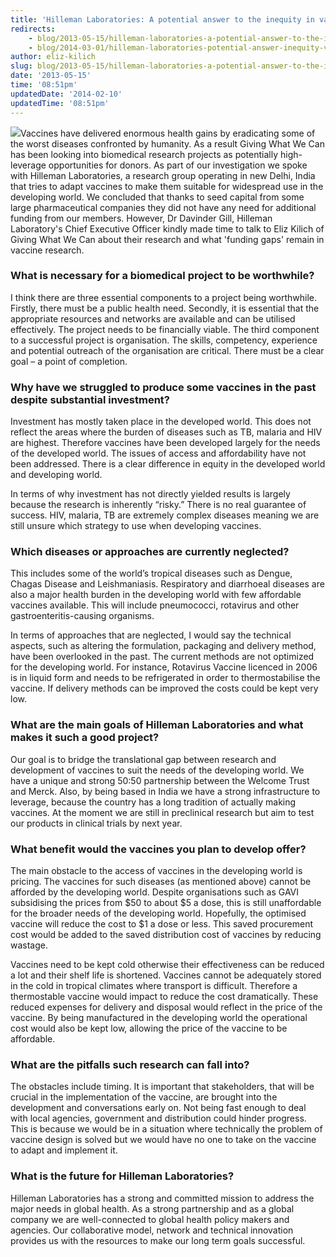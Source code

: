 ```yaml
---
title: 'Hilleman Laboratories: A potential answer to the inequity in vaccine need and vaccine supply?'
redirects:
    - blog/2013-05-15/hilleman-laboratories-a-potential-answer-to-the-inequity-in-vaccine-need-and-vaccine
    - blog/2014-03-01/hilleman-laboratories-potential-answer-inequity-vaccine-need-and-vaccine-supply
author: eliz-kilich
slug: blog/2013-05-15/hilleman-laboratories-a-potential-answer-to-the-inequity-in-vaccine-need-and-vaccine
date: '2013-05-15'
time: '08:51pm'
updatedDate: '2014-02-10'
updatedTime: '08:51pm'
---
```

![](/images/uploads/hilleman.jpg)Vaccines have delivered enormous health gains by eradicating some of the worst diseases confronted by humanity. As a result Giving What We Can has been looking into biomedical research projects as potentially high-leverage opportunities for donors. As part of our investigation we spoke with Hilleman Laboratories, a research group operating in new Delhi, India that tries to adapt vaccines to make them suitable for widespread use in the developing world. We concluded that thanks to seed capital from some large pharmaceutical companies they did not have any need for additional funding from our members. However, Dr Davinder Gill, Hilleman Laboratory's Chief Executive Officer kindly made time to talk to Eliz Kilich of Giving What We Can about their research and what 'funding gaps' remain in vaccine research.

### What is necessary for a biomedical project to be worthwhile?

I think there are three essential components to a project being worthwhile. Firstly, there must be a public health need. Secondly, it is essential that the appropriate resources and networks are available and can be utilised effectively. The project needs to be financially viable. The third component to a successful project is organisation. The skills, competency, experience and potential outreach of the organisation are critical. There must be a clear goal – a point of completion.  

### Why have we struggled to produce some vaccines in the past despite substantial investment?

Investment has mostly taken place in the developed world. This does not reflect the areas where the burden of diseases such as TB, malaria and HIV are highest. Therefore vaccines have been developed largely for the needs of the developed world. The issues of access and affordability have not been addressed. There is a clear difference in equity in the developed world and developing world.

In terms of why investment has not directly yielded results is largely because the research is inherently “risky.” There is no real guarantee of success. HIV, malaria, TB are extremely complex diseases meaning we are still unsure which strategy to use when developing vaccines.

### Which diseases or approaches are currently neglected?

This includes some of the world’s tropical diseases such as Dengue, Chagas Disease and Leishmaniasis. Respiratory and diarrhoeal diseases are also a major health burden in the developing world with few affordable vaccines available. This will include pneumococci, rotavirus and other gastroenteritis-causing organisms.

In terms of approaches that are neglected, I would say the technical aspects, such as altering the formulation, packaging and delivery method, have been overlooked in the past. The current methods are not optimized for the developing world. For instance, Rotavirus Vaccine licenced in 2006 is in liquid form and needs to be refrigerated in order to thermostabilise the vaccine. If delivery methods can be improved the costs could be kept very low.

### What are the main goals of Hilleman Laboratories and what makes it such a good project?

Our goal is to bridge the translational gap between research and development of vaccines to suit the needs of the developing world. We have a unique and strong 50:50 partnership between the Welcome Trust and Merck. Also, by being based in India we have a strong infrastructure to leverage, because the country has a long tradition of actually making vaccines. At the moment we are still in preclinical research but aim to test our products in clinical trials by next year.

### What benefit would the vaccines you plan to develop offer?

The main obstacle to the access of vaccines in the developing world is pricing. The vaccines for such diseases (as mentioned above) cannot be afforded by the developing world. Despite organisations such as GAVI subsidising the prices from $50 to about $5 a dose, this is still unaffordable for the broader needs of the developing world. Hopefully, the optimised vaccine will reduce the cost to $1 a dose or less. This saved procurement cost would be added to the saved distribution cost of vaccines by reducing wastage.

Vaccines need to be kept cold otherwise their effectiveness can be reduced a lot and their shelf life is shortened. Vaccines cannot be adequately stored in the cold in tropical climates where transport is difficult. Therefore a thermostable vaccine would impact to reduce the cost dramatically. These reduced expenses for delivery and disposal would reflect in the price of the vaccine. By being manufactured in the developing world the operational cost would also be kept low, allowing the price of the vaccine to be affordable.

### What are the pitfalls such research can fall into?

The obstacles include timing. It is important that stakeholders, that will be crucial in the implementation of the vaccine, are brought into the development and conversations early on. Not being fast enough to deal with local agencies, government and distribution could hinder progress. This is because we would be in a situation where technically the problem of vaccine design is solved but we would have no one to take on the vaccine to adapt and implement it.

### What is the future for Hilleman Laboratories?

Hilleman Laboratories has a strong and committed mission to address the major needs in global health. As a strong partnership and as a global company we are well-connected to global health policy makers and agencies. Our collaborative model, network and technical innovation provides us with the resources to make our long term goals successful.
